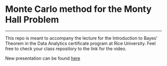 # Monte Carlo method for the Monty Hall Problem

-----
This repo is meant to accompany the lecture for the Introduction to Bayes' Theorem in the Data Analytics certificate program at Rice University. Feel free to check your class repository to the link for the video.

New presentation can be found [here](<https://drive.google.com/open?id=1vzmJU5mmv3AA_rOuo-6rtZQ5JQT_CwUCbDigTG55n58>)